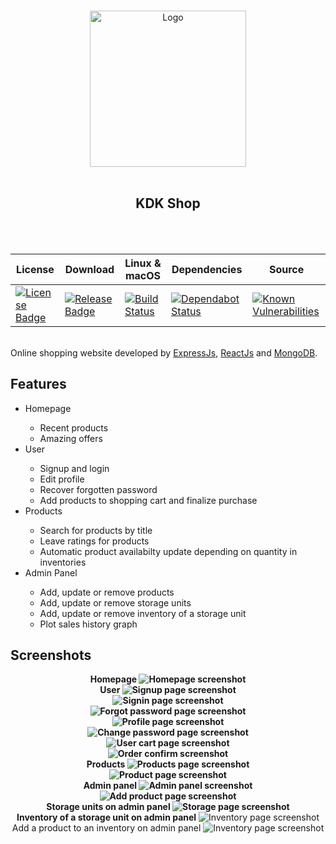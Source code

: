 <p align="center">
  <br>
  <img alt="Logo" src="https://github.com/kdk-shop/KDK-Online-Shopping-Website/raw/master/media/logo.jpg" width="250"/>
  <br><br>
</p>
<h2 align="center"> KDK Shop </h2>
<br><br>


License | Download | Linux & macOS | Dependencies |  Source
------- |--------- | ------------- | ------------ |  ------
[![License Badge](https://badgen.net/badge/license/MIT/blue)](https://github.com/kdk-shop/KDK-Online-Shopping-Website/blob/master/LICENSE.md) | [![Release Badge](https://badgen.net/github/release/kdk-shop/KDK-Online-Shopping-Website)](https://github.com/kdk-shop/KDK-Online-Shopping-Website/releases)|[![Build Status](https://travis-ci.com/kdk-shop/KDK-Online-Shopping-Website.svg?branch=master)](https://travis-ci.com/kdk-shop/KDK-Online-Shopping-Website) | [![Dependabot Status](https://api.dependabot.com/badges/status?host=github&repo=kdk-shop/KDK-Online-Shopping-Website)](https://dependabot.com) | [![Known Vulnerabilities](https://snyk.io/test/github/kdk-shop/KDK-Online-Shopping-Website/badge.svg?targetFile=package.json)](https://snyk.io/test/github/kdk-shop/KDK-Online-Shopping-Website?targetFile=package.json)
<br>
Online shopping website developed by <a href="https://expressjs.com">ExpressJs</a>, <a href="https://reactjs.org">ReactJs</a> and <a href="https://www.mongodb.com/">MongoDB</a>.
<h2> Features </h2>
<ul>
  <li>Homepage</li>
  <ul>
    <li>Recent products</li>
    <li>Amazing offers</li>
  </ul>
  <li>User</li>
  <ul>
    <li>Signup and login</li>
    <li>Edit profile</li>
    <li>Recover forgotten password</li>
    <li>Add products to shopping cart and finalize purchase</li>
  </ul>
  <li>Products</li>
  <ul>
    <li>Search for products by title</li>
    <li>Leave ratings for products</li>
    <li>Automatic product availabilty update depending on quantity in inventories</li>
  </ul>
  <li>Admin Panel</li>
  <ul>
    <li>Add, update or remove products</li>
    <li>Add, update or remove storage units</li>
    <li>Add, update or remove inventory of a storage unit</li>
    <li>Plot sales history graph</li>
  </ul>
</ul>
<h2>Screenshots</h2>
<p align="center"><b>Homepage
<img alt="Homepage screenshot" src="https://github.com/kdk-shop/KDK-Online-Shopping-Website/raw/master/media/home.png" />
<br>User
<img alt="Signup page screenshot" src="https://github.com/kdk-shop/KDK-Online-Shopping-Website/raw/master/media/signup.png" />
<br>
<img alt="Signin page screenshot" src="https://github.com/kdk-shop/KDK-Online-Shopping-Website/raw/master/media/signin.png" />
<br>
<img alt="Forgot password page screenshot" src="https://github.com/kdk-shop/KDK-Online-Shopping-Website/raw/master/media/forgotpassword.png" />
<br>
<img alt="Profile page screenshot" src="https://github.com/kdk-shop/KDK-Online-Shopping-Website/raw/master/media/profile.png" />
<br>
<img alt="Change password page screenshot" src="https://github.com/kdk-shop/KDK-Online-Shopping-Website/raw/master/media/changepass.png" />
<br>
<img alt="User cart page screenshot" src="https://github.com/kdk-shop/KDK-Online-Shopping-Website/raw/master/media/basket.png" />
<br>
<img alt="Order confirm screenshot" src="https://github.com/kdk-shop/KDK-Online-Shopping-Website/raw/master/media/order.png" />
<br>Products
<img alt="Products page screenshot" src="https://github.com/kdk-shop/KDK-Online-Shopping-Website/raw/master/media/products.png" />
<br>
<img alt="Product page screenshot" src="https://github.com/kdk-shop/KDK-Online-Shopping-Website/raw/master/media/product.png" />
<br>Admin panel
<img alt="Admin panel screenshot" src="https://github.com/kdk-shop/KDK-Online-Shopping-Website/raw/master/media/adminpanel.png" />
<br>
<img alt="Add product page screenshot" src="https://github.com/kdk-shop/KDK-Online-Shopping-Website/raw/master/media/addproduct.png" />
<br>Storage units on admin panel
<img alt="Storage page screenshot" src="https://github.com/kdk-shop/KDK-Online-Shopping-Website/raw/master/media/storages.png" />
<br>Inventory of a storage unit on admin panel</b>
<img alt="Inventory page screenshot" src="https://github.com/kdk-shop/KDK-Online-Shopping-Website/raw/master/media/inventory.png" />
<br>Add a product to an inventory on admin panel</b>
<img alt="Inventory page screenshot" src="https://github.com/kdk-shop/KDK-Online-Shopping-Website/raw/master/media/addInventory.png" />
</p>

